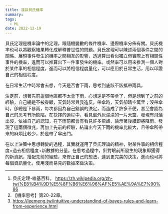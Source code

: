 ```yaml
---
title: 淺談貝氏機率
summary:
tags:
  - ML
date: 2022-12-19
---
```


 貝氏定理是機率論中的定理，跟隨機變數的條件機率、邊際機率分佈有關。貝氏機率也可以將觀察結果轉化成解釋普世性的問題。貝氏定理可以陳述兩個事件之間的關係、展現事件發生的機率之間相互的影響，透過算出看似獨立但實際上有相關性事件的機率，進而可以推算出下一件事發生的機率。或然率可以用來推測一個人對於某件事的相信程度，進而可以將相信程度量化，可以應用於日常生活，用以印證自己的相信程度。

 在日常生活中時常會去想，今天是否會下雨，思考到底該不該攜帶雨具。

 決定前，想著先前這個地區都不太會下雨，心想還是不帶傘了，但是想到了之前的經驗，自己總是不被眷顧，天氣時常與我造反。帶傘時，天氣卻晴空萬里；沒帶傘時，卻總是下暴雨，每次都因為自己錯誤的決定，而造成了許多不便，甚至會認為自己的思考有所缺陷。在抉擇的過程中，看見窗外灰濛濛的一片天空、發現有飛蟻出沒，依據自己的認知，在下雨前都會有看見許多飛蟻，諭示著後續即將降雨。發現了這兩個徵兆，再加上先前的經驗，結論出今天下雨的機率比較大，且帶傘所帶來的麻煩比較少，於是帶了傘出門。

 在以上決策中思想轉變的過程，其實就運用了貝氏理論的精神，對某件事的相信程度=過去相信程度+新數據的分量。在思考過程中，針對眼前所發生的現象即獲得的新資訊，搭配先前的經驗，來修正自己的想法，達到更完美的決策，進而也可將每個資訊量化，使用淺而易見的數據來做決策。





________________________________
1.	貝氏定理-維基百科。
https://zh.wikipedia.org/zh-tw/%E8%B4%9D%E5%8F%B6%E6%96%AF%E5%AE%9A%E7%90%86
2. 【機率思考】第20-22章。
3. https://leemeng.tw/intuitive-understandind-of-bayes-rules-and-learn-from-experience.html
